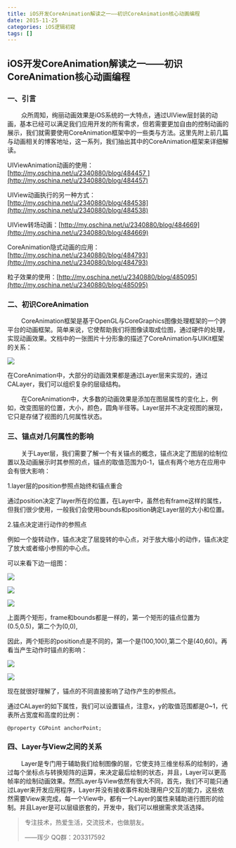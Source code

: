 ```yaml
---
title: iOS开发CoreAnimation解读之一——初识CoreAnimation核心动画编程
date: 2015-11-25
categories: iOS逻辑初窥
tags: []
---
```

## iOS开发CoreAnimation解读之一——初识CoreAnimation核心动画编程

### 一、引言

        众所周知，绚丽动画效果是iOS系统的一大特点，通过UIView层封装的动画，基本已经可以满足我们应用开发的所有需求，但若需要更加自由的控制动画的展示，我们就需要使用CoreAnimation框架中的一些类与方法。这里先附上前几篇与动画相关的博客地址，这一系列，我们抽出其中的CoreAnimation框架来详细解读。

UIViewAnimation动画的使用：[http://my.oschina.net/u/2340880/blog/484457 ](http://my.oschina.net/u/2340880/blog/484457)

UIView动画执行的另一种方式：[http://my.oschina.net/u/2340880/blog/484538](http://my.oschina.net/u/2340880/blog/484538)

UIView转场动画：[http://my.oschina.net/u/2340880/blog/484669](http://my.oschina.net/u/2340880/blog/484669)

CoreAnimation隐式动画的应用：[http://my.oschina.net/u/2340880/blog/484793](http://my.oschina.net/u/2340880/blog/484793)

粒子效果的使用：[http://my.oschina.net/u/2340880/blog/485095](http://my.oschina.net/u/2340880/blog/485095)

### 二、初识CoreAnimation

        CoreAnimation框架是基于OpenGL与CoreGraphics图像处理框架的一个跨平台的动画框架。简单来说，它使帮助我们将图像读取成位图，通过硬件的处理，实现动画效果。文档中的一张图片十分形象的描述了CoreAnimation与UIKit框架的关系：

![](http://static.oschina.net/uploads/space/2015/1124/131007_eqtz_2340880.png)

在CoreAnimation中，大部分的动画效果都是通过Layer层来实现的，通过CALayer，我们可以组织复杂的层级结构。

        在CoreAnimation中，大多数的动画效果是添加在图层属性的变化上，例如，改变图层的位置，大小，颜色，圆角半径等。Layer层并不决定视图的展现，它只是存储了视图的几何属性状态。

### 三、锚点对几何属性的影响

        关于Layer层，我们需要了解一个有关锚点的概念，锚点决定了图层的绘制位置以及动画展示时其参照的点，锚点的取值范围为0-1，锚点有两个地方在应用中会有很大影响：

1.layer层的position参照点始终和锚点重合

通过position决定了layer所在的位置，在Layer中，虽然也有frame这样的属性，但我们很少使用，一般我们会使用bounds和position确定Layer层的大小和位置。

2.锚点决定进行动作的参照点

例如一个旋转动作，锚点决定了层旋转的中心点，对于放大缩小的动作，锚点决定了放大或者缩小参照的中心点。

可以来看下边一组图：

![](http://static.oschina.net/uploads/space/2015/1125/094457_ON2t_2340880.png)

![](http://static.oschina.net/uploads/space/2015/1125/094457_Jafb_2340880.png)

![](http://static.oschina.net/uploads/space/2015/1125/094458_kcyV_2340880.png)

上面两个矩形，frame和bounds都是一样的，第一个矩形的锚点位置为(0.5,0.5)，第二个为(0,0),

因此，两个矩形的position点是不同的，第一个是(100,100),第二个是(40,60)。再看当产生动作时锚点的影响：

![](http://static.oschina.net/uploads/space/2015/1125/094923_rhb1_2340880.png)

![](http://static.oschina.net/uploads/space/2015/1125/094924_WAWk_2340880.png)

  
现在就很好理解了，锚点的不同直接影响了动作产生的参照点。

通过CALayer的如下属性，我们可以设置锚点，注意x，y的取值范围都是0~1，代表所占宽度和高度的比例：

```
@property CGPoint anchorPoint;
```

### 四、Layer与View之间的关系

        Layer是专门用于辅助我们绘制图像的层，它使支持三维坐标系的绘制的，通过每个坐标点与转换矩阵的运算，来决定最后绘制的状态，并且，Layer可以更高帧率的绘制动画效果。然而Layer与View依然有很大不同，首先，我们不可能只通过Layer来开发应用程序，Layer并没有接收事件和处理用户交互的能力，这些依然需要View来完成，每一个View中，都有一个Layer的属性来辅助进行图形的绘制。并且Layer是可以层级嵌套的，开发中，我们可以根据需求灵活选择。

> 专注技术，热爱生活，交流技术，也做朋友。
> 
> ——珲少 QQ群：203317592
